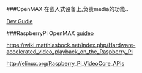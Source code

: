 

###OpenMAX
在嵌入式设备上,负责media的功能..

[Dev Gudie](http://processors.wiki.ti.com/index.php/OpenMax_Development_Guide)

###RaspberryPi OpenMAX
[guideo](https://jan.newmarch.name/LinuxSound/Diversions/RaspberryPiOpenMAX/)

https://wiki.matthiasbock.net/index.php/Hardware-accelerated_video_playback_on_the_Raspberry_Pi

http://elinux.org/Raspberry_Pi_VideoCore_APIs

